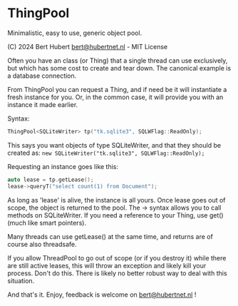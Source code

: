 # ThingPool
Minimalistic, easy to use, generic object pool.

(C) 2024 Bert Hubert <bert@hubertnet.nl> - MIT License

Often you have an class (or Thing) that a single thread can use exclusively,
but which has some cost to create and tear down. The canonical example is
a database connection.

From ThingPool you can request a Thing, and if need be it will instantiate a
fresh instance for you. Or, in the common case, it will provide you with an
instance it made earlier.

Syntax:

```C++
ThingPool<SQLiteWriter> tp("tk.sqlite3", SQLWFlag::ReadOnly);
```

This says you want objects of type SQLiteWriter, and that they should be
created as: `new SQLiteWriter("tk.sqlite3", SQLWFlag::ReadOnly);`

Requesting an instance goes like this:

```C++
auto lease = tp.getLease();
lease->queryT("select count(1) from Document");
```

As long as 'lease' is alive, the instance is all yours. Once lease goes out of
scope, the object is returned to the pool. The -> syntax allows you to call
methods on SQLiteWriter. If you need a reference to your Thing, use get() (much
like smart pointers).

Many threads can use getLease() at the same time, and returns are of course
also threadsafe.

If you allow ThreadPool to go out of scope (or if you destroy it) while there
are still active leases, this will throw an exception and likely kill your
process. Don't do this. There is likely no better robust way to deal with this
situation.

And that's it. Enjoy, feedback is welcome on bert@hubertnet.nl !


